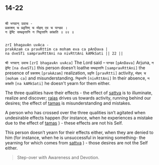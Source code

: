 ## 14-22


```shloka-sa

श्री भगवान् उवाच -
प्रकाशम् च प्रवृत्तिम् च मोहम् एव च पान्डव ।
न द्वेष्टि सम्प्रवृत्तानि न निवृत्तानि कांक्षति ॥ २२ ॥

```
```shloka-sa-hk

zrI bhagavAn uvAca -
prakAzam ca pravRttim ca moham eva ca pAnDava |
na dveSTi sampravRttAni na nivRttAni kAMkSati || 22 ||

```
`श्री भगवान् उवाच` `[zrI bhagavAn uvAca]` The Lord said –
`पान्डव` `[pAnDava]` Arjuna, `न द्वेष्टि` `[na dveSTi]` this person doesn’t loathe `सम्प्रवृत्तानि` `[sampravRttAni]` the presence of `प्रकाशम्` `[prakAzam]` realization, `प्रवृत्ति` `[pravRtti]` activity, `मोहम् च` `[moham ca]` and misunderstanding. `निवृत्तानि` `[nivRttAni]` In their absence, `न कांक्षति` `[na kAMkSati]` he doesn't yearn for them either.

<a name='satva_rajas_tamas_effects'></a>
The three qualities have their effects - the effect of 
[sattva](14-6.md#sattva)
 is to illuminate, realize and discover; 
[rajas](14-7.md#rajas)
 drives us towards activity, running behind our desires; the effect of 
[tamas](14-8.md#tamas)
 is misunderstanding and mistakes. 

A person who has crossed over the three qualities isn’t agitated when undesirable effects happen (for instance, when he experiences a mistake due to the effect of 
[tamas](14-8.md#tamas)
) - these effects are not his Self. 

This person doesn’t yearn for their effects either, when they are denied to him (for instance, when he is unsuccessful in learning something- the yearning for which comes from 
[sattva](14-6.md#sattva)
) - those desires are not the Self either.



<a name='applopener_195'></a>
> Step-over with Awareness and Devotion.



